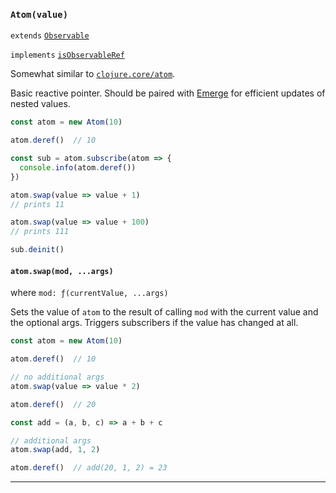 ### `Atom(value)`

`extends` [`Observable`](#-observable-)

`implements` [`isObservableRef`](#-isobservableref-value-)

Somewhat similar to
<a href="https://clojuredocs.org/clojure.core/atom" target="_blank">`clojure.core/atom`</a>.

Basic reactive pointer. Should be paired with
<a href="https://github.com/Mitranim/emerge" target="_blank">Emerge</a> for
efficient updates of nested values.

```js
const atom = new Atom(10)

atom.deref()  // 10

const sub = atom.subscribe(atom => {
  console.info(atom.deref())
})

atom.swap(value => value + 1)
// prints 11

atom.swap(value => value + 100)
// prints 111

sub.deinit()
```

#### `atom.swap(mod, ...args)`

where `mod: ƒ(currentValue, ...args)`

Sets the value of `atom` to the result of calling `mod` with the current value
and the optional args. Triggers subscribers if the value has changed at all.

```js
const atom = new Atom(10)

atom.deref()  // 10

// no additional args
atom.swap(value => value * 2)

atom.deref()  // 20

const add = (a, b, c) => a + b + c

// additional args
atom.swap(add, 1, 2)

atom.deref()  // add(20, 1, 2) = 23
```

---
